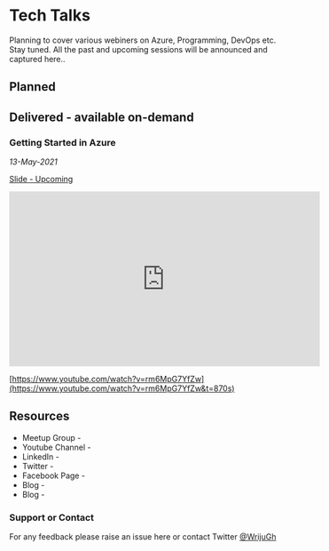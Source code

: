 # Tech Talks

Planning to cover various webiners on Azure, Programming, DevOps etc. Stay tuned. All the past and upcoming sessions will be announced and captured here.. 
## Planned


## Delivered - available on-demand

### Getting Started in Azure

*13-May-2021*

[Slide - Upcoming]()

<iframe width="560" height="315" src="https://www.youtube.com/embed/rm6MpG7YfZw?start=870" title="YouTube video player" frameborder="0" allow="accelerometer; autoplay; clipboard-write; encrypted-media; gyroscope; picture-in-picture" allowfullscreen></iframe>

[https://www.youtube.com/watch?v=rm6MpG7YfZw](https://www.youtube.com/watch?v=rm6MpG7YfZw&t=870s)

## Resources

- Meetup Group - []()
- Youtube Channel - []()
- LinkedIn - []()
- Twitter - []()
- Facebook Page - []()
- Blog - []()
- Blog - []() 

### Support or Contact

For any feedback please raise an issue here or contact Twitter [@WrijuGh](https://twitter.com/wrijugh)

